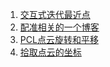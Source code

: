1.  [交互式迭代最近点](http://pointclouds.org/documentation/tutorials/interactive_icp.html#interactive-icp)
2.  [配准相关的一个博客](https://blog.csdn.net/Asabc12345)
3.  [PCL点云旋转和平移](https://blog.csdn.net/qq_34719188/article/details/102737210)
4.  [拾取点云的坐标](https://blog.csdn.net/wokaowokaowokao12345/article/details/51318859)